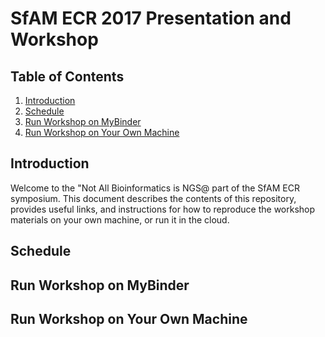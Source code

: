 # SfAM ECR 2017 Presentation and Workshop

## Table of Contents

1. [Introduction](#introduction)
2. [Schedule](#schedule)
3. [Run Workshop on MyBinder](#mybinder)
4. [Run Workshop on Your Own Machine](#local)

<a id="introduction"></a>
## Introduction
Welcome to the "Not All Bioinformatics is NGS@ part of the SfAM ECR symposium. This document describes the contents of this repository, provides useful links, and instructions for how to reproduce the workshop materials on your own machine, or run it in the cloud.

<a id="schedule"></a>
## Schedule

<a id="mybinder"></a>
## Run Workshop on MyBinder

<a id="local"></a>
## Run Workshop on Your Own Machine 